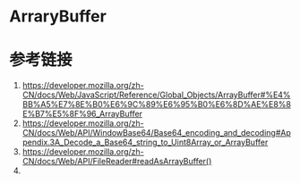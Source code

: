 # ArraryBuffer

# 参考链接
1. https://developer.mozilla.org/zh-CN/docs/Web/JavaScript/Reference/Global_Objects/ArrayBuffer#%E4%BB%A5%E7%8E%B0%E6%9C%89%E6%95%B0%E6%8D%AE%E8%8E%B7%E5%8F%96_ArrayBuffer
2. https://developer.mozilla.org/zh-CN/docs/Web/API/WindowBase64/Base64_encoding_and_decoding#Appendix.3A_Decode_a_Base64_string_to_Uint8Array_or_ArrayBuffer
3. https://developer.mozilla.org/zh-CN/docs/Web/API/FileReader#readAsArrayBuffer()
4. 